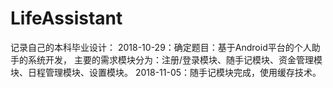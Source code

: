 # LifeAssistant
记录自己的本科毕业设计：
2018-10-29：确定题目：基于Android平台的个人助手的系统开发，
主要的需求模块分为：注册/登录模块、随手记模块、资金管理模块、日程管理模块、设置模块。
2018-11-05：随手记模块完成，使用缓存技术。

